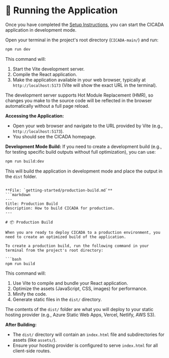 # 🚀 Running the Application

Once you have completed the [Setup Instructions](/getting-started/setup), you can start the CICADA application in development mode.

Open your terminal in the project's root directory (`CICADA-main/`) and run:

```bash
npm run dev
```

This command will:
1.  Start the Vite development server.
2.  Compile the React application.
3.  Make the application available in your web browser, typically at `http://localhost:5173` (Vite will show the exact URL in the terminal).

The development server supports Hot Module Replacement (HMR), so changes you make to the source code will be reflected in the browser automatically without a full page reload.

**Accessing the Application:**
-   Open your web browser and navigate to the URL provided by Vite (e.g., `http://localhost:5173`).
-   You should see the CICADA homepage.

**Development Mode Build:**
If you need to create a development build (e.g., for testing specific build outputs without full optimization), you can use:
```bash
npm run build:dev
```
This will build the application in development mode and place the output in the `dist` folder.
```

**File: `getting-started/production-build.md`**
```markdown
---
title: Production Build
description: How to build CICADA for production.
---

# 📦 Production Build

When you are ready to deploy CICADA to a production environment, you need to create an optimized build of the application.

To create a production build, run the following command in your terminal from the project's root directory:

```bash
npm run build
```

This command will:
1.  Use Vite to compile and bundle your React application.
2.  Optimize the assets (JavaScript, CSS, images) for performance.
3.  Minify the code.
4.  Generate static files in the `dist/` directory.

The contents of the `dist/` folder are what you will deploy to your static hosting provider (e.g., Azure Static Web Apps, Vercel, Netlify, AWS S3).

**After Building:**
-   The `dist/` directory will contain an `index.html` file and subdirectories for assets (like `assets/`).
-   Ensure your hosting provider is configured to serve `index.html` for all client-side routes.
